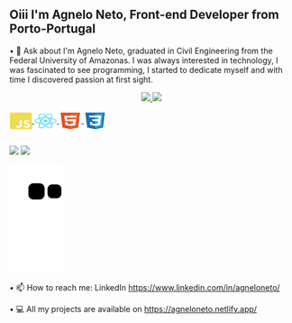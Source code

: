 ## Oiii I'm Agnelo Neto, Front-end Developer from Porto-Portugal
• 💬 Ask about I'm Agnelo Neto, graduated in Civil Engineering from the Federal University of Amazonas. I was always interested in technology, I was fascinated to see programming, I started to dedicate myself and with time I discovered passion at first sight.

<div align="center">
  <a href="https://github.com/agnelofneto">
  <img height="180em" src="https://github-readme-stats.vercel.app/api?username=agnelofneto&show_icons=true&theme=dark&include_all_commits=true&count_private=true"/>
  <img height="180em" src="https://github-readme-stats.vercel.app/api/top-langs/?username=agnelofneto&layout=compact&langs_count=7&theme=dark"/>
</div>
<div style="display: inline_block"><br>
  <img align="center" alt="Agn-Js" height="30" width="40" src="https://raw.githubusercontent.com/devicons/devicon/master/icons/javascript/javascript-plain.svg">
  <img align="center" alt="Agn-React" height="30" width="40" src="https://raw.githubusercontent.com/devicons/devicon/master/icons/react/react-original.svg">
  <img align="center" alt="Agn-HTML" height="30" width="40" src="https://raw.githubusercontent.com/devicons/devicon/master/icons/html5/html5-original.svg">
  <img align="center" alt="Agn-CSS" height="30" width="40" src="https://raw.githubusercontent.com/devicons/devicon/master/icons/css3/css3-original.svg">
</div>
  
  ##
 
<div> 
  <a href = "mailto:agnelofneto@gmail.com"><img src="https://img.shields.io/badge/-Gmail-%23333?style=for-the-badge&logo=gmail&logoColor=white" target="_blank"></a>
  <a href="https://www.linkedin.com/in/agneloneto" target="_blank"><img src="https://img.shields.io/badge/-LinkedIn-%230077B5?style=for-the-badge&logo=linkedin&logoColor=white" target="_blank"></a> 
 
  ![Snake animation](https://github.com/agnelofneto/agnelofneto/blob/output/github-contribution-grid-snake.svg)

 • 📫 How to reach me: LinkedIn https://www.linkedin.com/in/agneloneto/

 • 💻 All my projects are available on https://agneloneto.netlify.app/
 
</div>









